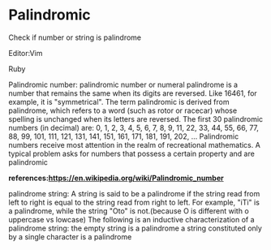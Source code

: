 # Palindromic
Check if number or string is palindrome

Editor:Vim

Ruby



Palindromic number:
palindromic number or numeral palindrome is a number that remains the same when its digits are reversed. 
Like 16461, for example, it is "symmetrical". The term palindromic is derived from palindrome, 
which refers to a word (such as rotor or racecar) whose spelling is unchanged when its letters are reversed. 
The first 30 palindromic numbers (in decimal) are:
0, 1, 2, 3, 4, 5, 6, 7, 8, 9, 11, 22, 33, 44, 55, 66, 77, 88, 99, 101, 111, 121, 131, 141, 151, 161, 171, 181, 191, 202, …
Palindromic numbers receive most attention in the realm of recreational mathematics. 
A typical problem asks for numbers that possess a certain property and are palindromic

**references:https://en.wikipedia.org/wiki/Palindromic_number**


palindrome string:
A string is said to be a palindrome if the string read from left to right is equal to the string read from right to left.
For example, "iTi" is a palindrome, 
while the string "Oto" is not.(because O is different with o uppercase vs lowcase)
The following is an inductive characterization of a palindrome string:
the empty string is a palindrome
a string constituted only by a single character is a palindrome







